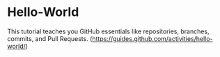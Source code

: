 # Hello-World
This tutorial teaches you GitHub essentials like repositories, branches, commits, and Pull Requests. (https://guides.github.com/activities/hello-world/)

